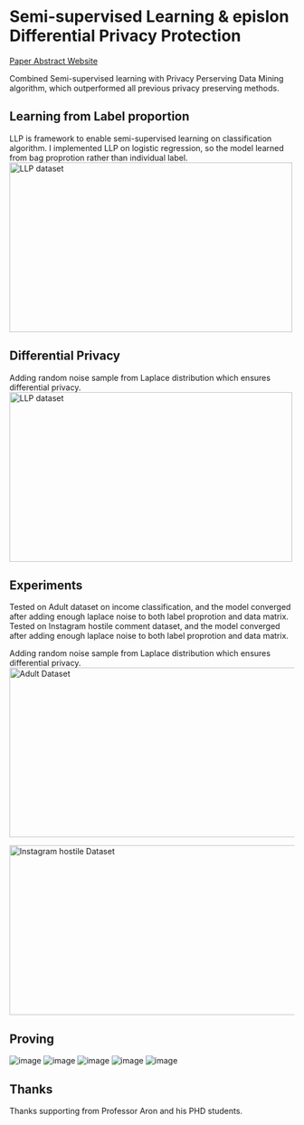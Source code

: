 # Semi-supervised Learning & epislon Differential Privacy Protection
[Paper Abstract Website](
https://search.proquest.com/openview/03fc8cadee7b75368db2a14e6c1b83bc/1?pq-origsite=gscholar&cbl=18750&diss=y)

Combined Semi-supervised learning with Privacy Perserving Data Mining algorithm, which outperformed all previous privacy 
preserving methods.

## Learning from Label proportion
LLP is framework to enable semi-supervised learning on classification algorithm.
I implemented LLP on logistic regression, so the model learned from bag proprotion rather than 
individual label.
<img src="https://user-images.githubusercontent.com/28909028/58850071-e34a8080-865a-11e9-96f9-59145e2c3e3d.png" alt="LLP dataset"
	title="LLP dataset" width="500" height="300" />
  
## Differential Privacy
Adding random noise sample from Laplace distribution which ensures differential privacy.
<img src="https://user-images.githubusercontent.com/28909028/58850162-3d4b4600-865b-11e9-85bc-ee09b14fd724.png" alt="LLP dataset"
	title="Differential Privacy" width="500" height="300" />
  
## Experiments
Tested on Adult dataset on income classification, and the model converged after adding enough laplace noise 
to both label proprotion and data matrix.
Tested on Instagram hostile comment dataset, and the model converged after adding enough laplace noise 
to both label proprotion and data matrix.

Adding random noise sample from Laplace distribution which ensures differential privacy.
<img src="https://user-images.githubusercontent.com/28909028/58850241-a632be00-865b-11e9-9662-7537b7c9cabb.png"
title="Adult Dataset"
width="800" height="300" />

<img src="https://user-images.githubusercontent.com/28909028/58850275-d0847b80-865b-11e9-88c5-5787c3d2af4f.png"
title="Instagram hostile Dataset"
width="800" height="300" />

## Proving
![image](https://user-images.githubusercontent.com/28909028/58850374-37099980-865c-11e9-9e04-f96bbf5c75af.png)
![image](https://user-images.githubusercontent.com/28909028/58850366-2a854100-865c-11e9-9d79-178295067f51.png)
![image](https://user-images.githubusercontent.com/28909028/58850350-17727100-865c-11e9-904d-ff1ce421fed4.png)
![image](https://user-images.githubusercontent.com/28909028/58850307-f27dfe00-865b-11e9-84de-1c93bfb5e6dc.png)
![image](https://user-images.githubusercontent.com/28909028/58850333-06296480-865c-11e9-9b95-90d06db3e259.png)

## Thanks
Thanks supporting from Professor Aron and his PHD students.
